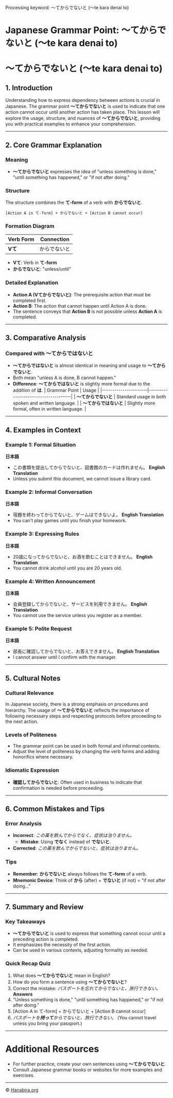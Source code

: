 Processing keyword: ～てからでないと (〜te kara denai to)
# Japanese Grammar Point: ～てからでないと (〜te kara denai to)
# ～てからでないと (〜te kara denai to)
## 1. Introduction
Understanding how to express dependency between actions is crucial in Japanese. The grammar point **～てからでないと** is used to indicate that one action cannot occur until another action has taken place. This lesson will explore the usage, structure, and nuances of **～てからでないと**, providing you with practical examples to enhance your comprehension.

---
## 2. Core Grammar Explanation
### Meaning
- **～てからでないと** expresses the idea of "unless something is done," "until something has happened," or "if not after doing."
### Structure
The structure combines the **て-form** of a verb with **からでないと**.
```
[Action A in て-form] + からでないと + [Action B cannot occur]
```
### Formation Diagram
| Verb Form          | Connection  |
|--------------------|-------------|
| **Vて**            | からでないと |
- **Vて**: Verb in **て-form**
- **からでないと**: "unless/until"
### Detailed Explanation
- **Action A (Vてからでないと)**: The prerequisite action that must be completed first.
- **Action B**: The action that cannot happen until Action A is done.
- The sentence conveys that **Action B** is not possible unless **Action A** is completed.
---
## 3. Comparative Analysis
### Compared with ～てからではないと
- **～てからではないと** is almost identical in meaning and usage to **～てからでないと**.
- Both mean "unless A is done, B cannot happen."
- **Difference**: **～てからではないと** is slightly more formal due to the addition of **は**.
| Grammar Point        | Usage                               |
|----------------------|-------------------------------------|
| **～てからでないと**   | Standard usage in both spoken and written language. |
| **～てからではないと** | Slightly more formal, often in written language.   |
---
## 4. Examples in Context
### Example 1: Formal Situation
**日本語**
- この書類を提出してからでないと、図書館のカードは作れません。
**English Translation**
- Unless you submit this document, we cannot issue a library card.
### Example 2: Informal Conversation
**日本語**
- 宿題を終わってからでないと、ゲームはできないよ。
**English Translation**
- You can't play games until you finish your homework.
### Example 3: Expressing Rules
**日本語**
- 20歳になってからでないと、お酒を飲むことはできません。
**English Translation**
- You cannot drink alcohol until you are 20 years old.
### Example 4: Written Announcement
**日本語**
- 会員登録してからでないと、サービスを利用できません。
**English Translation**
- You cannot use the service unless you register as a member.
### Example 5: Polite Request
**日本語**
- 部長に確認してからでないと、お答えできません。
**English Translation**
- I cannot answer until I confirm with the manager.
---
## 5. Cultural Notes
### Cultural Relevance
In Japanese society, there is a strong emphasis on procedures and hierarchy. The usage of **～てからでないと** reflects the importance of following necessary steps and respecting protocols before proceeding to the next action.
### Levels of Politeness
- The grammar point can be used in both formal and informal contexts.
- Adjust the level of politeness by changing the verb forms and adding honorifics where necessary.
### Idiomatic Expression
- **確認してからでないと**: Often used in business to indicate that confirmation is needed before proceeding.
---
## 6. Common Mistakes and Tips
### Error Analysis
- **Incorrect**: *この薬を飲んでからでなく、症状は治りません。*
  - **Mistake**: Using **でなく** instead of **でないと**.
- **Corrected**: *この薬を飲んでからでないと、症状は治りません。*
### Tips
- **Remember**: **からでないと** always follows the **て-form** of a verb.
- **Mnemonic Device**: Think of **から** (after) + **でないと** (if not) = "if not after doing..."
---
## 7. Summary and Review
### Key Takeaways
- **～てからでないと** is used to express that something cannot occur until a preceding action is completed.
- It emphasizes the necessity of the first action.
- Can be used in various contexts, adjusting formality as needed.
### Quick Recap Quiz
1. What does **～てからでないと** mean in English?
2. How do you form a sentence using **～てからでないと**?
3. Correct the mistake: *パスポートを忘れてからでないと、旅行できない。*
**Answers**
1. "Unless something is done," "until something has happened," or "if not after doing."
2. [Action A in て-form] + からでないと + [Action B cannot occur]
3. *パスポートを**持って**からでないと、旅行できない。* (You cannot travel unless you bring your passport.)
---
# Additional Resources
- For further practice, create your own sentences using **～てからでないと**.
- Consult Japanese grammar books or websites for more examples and exercises.


---

© [Hanabira.org](https://hanabira.org)
